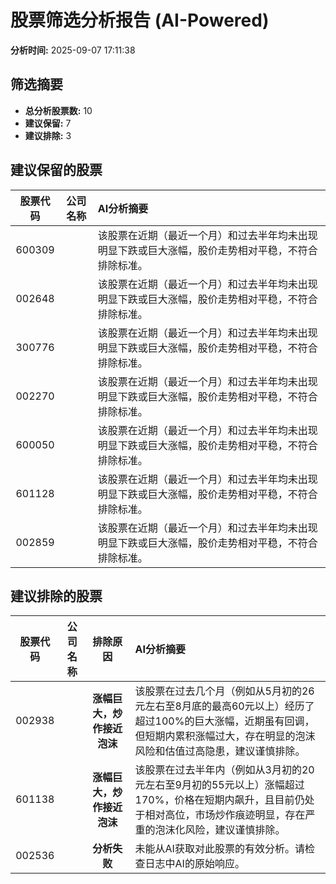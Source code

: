 # 股票筛选分析报告 (AI-Powered)

**分析时间:** 2025-09-07 17:11:38

## 筛选摘要

- **总分析股票数:** 10
- **建议保留:** 7
- **建议排除:** 3

## 建议保留的股票

| 股票代码 | 公司名称 | AI分析摘要 |
|:---:|:---:|:---|
| 600309 |  | 该股票在近期（最近一个月）和过去半年均未出现明显下跌或巨大涨幅，股价走势相对平稳，不符合排除标准。 |
| 002648 |  | 该股票在近期（最近一个月）和过去半年均未出现明显下跌或巨大涨幅，股价走势相对平稳，不符合排除标准。 |
| 300776 |  | 该股票在近期（最近一个月）和过去半年均未出现明显下跌或巨大涨幅，股价走势相对平稳，不符合排除标准。 |
| 002270 |  | 该股票在近期（最近一个月）和过去半年均未出现明显下跌或巨大涨幅，股价走势相对平稳，不符合排除标准。 |
| 600050 |  | 该股票在近期（最近一个月）和过去半年均未出现明显下跌或巨大涨幅，股价走势相对平稳，不符合排除标准。 |
| 601128 |  | 该股票在近期（最近一个月）和过去半年均未出现明显下跌或巨大涨幅，股价走势相对平稳，不符合排除标准。 |
| 002859 |  | 该股票在近期（最近一个月）和过去半年均未出现明显下跌或巨大涨幅，股价走势相对平稳，不符合排除标准。 |

## 建议排除的股票

| 股票代码 | 公司名称 | 排除原因 | AI分析摘要 |
|:---:|:---:|:---:|:---|
| 002938 |  | **涨幅巨大，炒作接近泡沫** | 该股票在过去几个月（例如从5月初的26元左右至8月底的最高60元以上）经历了超过100%的巨大涨幅，近期虽有回调，但短期内累积涨幅过大，存在明显的泡沫风险和估值过高隐患，建议谨慎排除。 |
| 601138 |  | **涨幅巨大，炒作接近泡沫** | 该股票在过去半年内（例如从3月初的20元左右至9月初的55元以上）涨幅超过170%，价格在短期内飙升，且目前仍处于相对高位，市场炒作痕迹明显，存在严重的泡沫化风险，建议谨慎排除。 |
| 002536 |  | **分析失败** | 未能从AI获取对此股票的有效分析。请检查日志中AI的原始响应。 |
